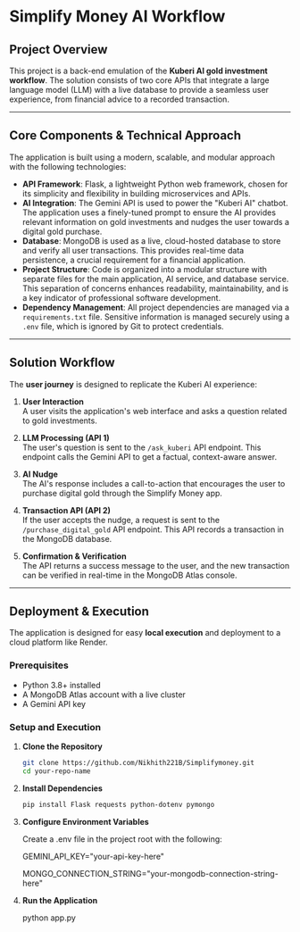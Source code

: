 # Simplify Money AI Workflow

## Project Overview
This project is a back-end emulation of the **Kuberi AI gold investment workflow**.
The solution consists of two core APIs that integrate a large language model (LLM) with a live database to provide a seamless user experience, from financial advice to a recorded transaction.

---

## Core Components & Technical Approach
The application is built using a modern, scalable, and modular approach with the following technologies:

- **API Framework**: Flask, a lightweight Python web framework, chosen for its simplicity and flexibility in building microservices and APIs.
- **AI Integration**: The Gemini API is used to power the "Kuberi AI" chatbot. The application uses a finely-tuned prompt to ensure the AI provides relevant information on gold investments and nudges the user towards a digital gold purchase.
- **Database**: MongoDB is used as a live, cloud-hosted database to store and verify all user transactions. This provides real-time data persistence, a crucial requirement for a financial application.
- **Project Structure**: Code is organized into a modular structure with separate files for the main application, AI service, and database service. This separation of concerns enhances readability, maintainability, and is a key indicator of professional software development.
- **Dependency Management**: All project dependencies are managed via a `requirements.txt` file. Sensitive information is managed securely using a `.env` file, which is ignored by Git to protect credentials.

---

## Solution Workflow
The **user journey** is designed to replicate the Kuberi AI experience:

1. **User Interaction**  
   A user visits the application's web interface and asks a question related to gold investments.

2. **LLM Processing (API 1)**  
   The user's question is sent to the `/ask_kuberi` API endpoint. This endpoint calls the Gemini API to get a factual, context-aware answer.

3. **AI Nudge**  
   The AI's response includes a call-to-action that encourages the user to purchase digital gold through the Simplify Money app.

4. **Transaction API (API 2)**  
   If the user accepts the nudge, a request is sent to the `/purchase_digital_gold` API endpoint. This API records a transaction in the MongoDB database.

5. **Confirmation & Verification**  
   The API returns a success message to the user, and the new transaction can be verified in real-time in the MongoDB Atlas console.

---

## Deployment & Execution

The application is designed for easy **local execution** and deployment to a cloud platform like Render.

### Prerequisites
- Python 3.8+ installed
- A MongoDB Atlas account with a live cluster
- A Gemini API key

### Setup and Execution
1. **Clone the Repository**
   ```bash
   git clone https://github.com/Nikhith221B/Simplifymoney.git
   cd your-repo-name

2. **Install Dependencies**
   ```bash
   pip install Flask requests python-dotenv pymongo

3. **Configure Environment Variables**
   
     Create a .env file in the project root with the following:

     GEMINI_API_KEY="your-api-key-here"

     MONGO_CONNECTION_STRING="your-mongodb-connection-string-here"

4. **Run the Application**

    python app.py
